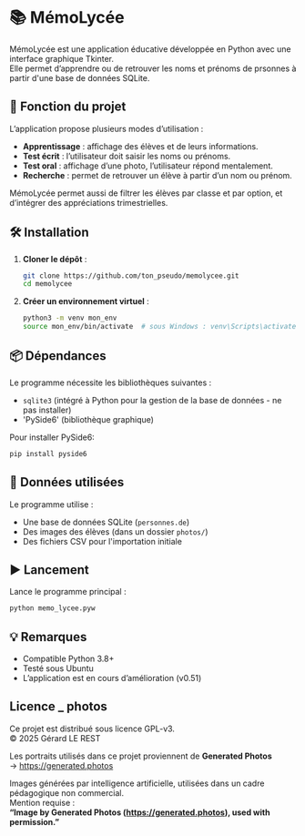 # 📚 MémoLycée

MémoLycée est une application éducative développée en Python avec une interface graphique Tkinter.  
Elle permet d’apprendre ou de retrouver les noms et prénoms de prsonnes à partir  d'une base de données SQLite.

## 📌 Fonction du projet

L’application propose plusieurs modes d’utilisation :

- **Apprentissage** : affichage des élèves et de leurs informations.
- **Test écrit** : l’utilisateur doit saisir les noms ou prénoms.
- **Test oral** : affichage d’une photo, l’utilisateur répond mentalement.
- **Recherche** : permet de retrouver un élève à partir d’un nom ou prénom.

MémoLycée permet aussi de filtrer les élèves par classe et par option, et d’intégrer des appréciations trimestrielles.

## 🛠️ Installation

1. **Cloner le dépôt** :
   
   ```bash
   git clone https://github.com/ton_pseudo/memolycee.git
   cd memolycee
   ```

2. **Créer un environnement virtuel** :
   
   ```bash
   python3 -m venv mon_env
   source mon_env/bin/activate  # sous Windows : venv\Scripts\activate
   ```

## 📦 Dépendances

Le programme nécessite les bibliothèques suivantes :

- `sqlite3` (intégré à Python pour la gestion de la base de données - ne pas installer)
- 'PySide6' (bibliothèque graphique)

Pour installer PySide6:
```bash
pip install pyside6
```

## 📂 Données utilisées

Le programme utilise :

- Une base de données SQLite (`personnes.de`)
- Des images des élèves (dans un dossier `photos/`)
- Des fichiers CSV pour l'importation initiale

## ▶️ Lancement

Lance le programme principal :

```bash
python memo_lycee.pyw
```

## 💡 Remarques

- Compatible Python 3.8+
- Testé sous Ubuntu
- L’application est en cours d’amélioration (v0.51)

## Licence _ photos

Ce projet est distribué sous licence GPL-v3.  
© 2025 Gérard LE REST

Les portraits utilisés dans ce projet proviennent de **Generated Photos**  
→ https://generated.photos  

Images générées par intelligence artificielle, utilisées dans un cadre pédagogique non commercial.  
Mention requise :  
**“Image by Generated Photos (https://generated.photos), used with permission.”**
